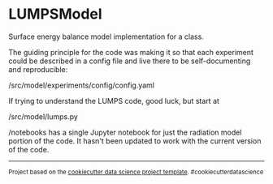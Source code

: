 LUMPSModel
==============================

Surface energy balance model implementation for a class.

The guiding principle for the code was making it so that each experiment could be described in a config file and live there to be self-documenting and reproducible:

/src/model/experiments/config/config.yaml 

If trying to understand the LUMPS code, good luck, but start at

/src/model/lumps.py

/notebooks has a single Jupyter notebook for just the radiation model portion of the code. It hasn't been updated to work with the current version of the code.

------------------------------
<p><small>Project based on the <a target="_blank" href="https://drivendata.github.io/cookiecutter-data-science/">cookiecutter data science project template</a>. #cookiecutterdatascience</small></p>
